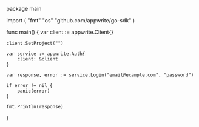 package main

import (
    "fmt"
    "os"
    "github.com/appwrite/go-sdk"
)

func main() {
    var client := appwrite.Client{}

    client.SetProject("")

    var service := appwrite.Auth{
        client: &client
    }

    var response, error := service.Login("email@example.com", "password")

    if error != nil {
        panic(error)
    }

    fmt.Println(response)
}
